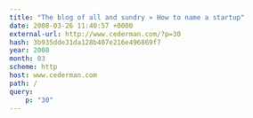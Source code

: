 ```yaml
---
title: "The blog of all and sundry » How to name a startup"
date: 2008-03-26 11:40:57 +0000
external-url: http://www.cederman.com/?p=30
hash: 3b935dde31da128b407e216e496869f7
year: 2008
month: 03
scheme: http
host: www.cederman.com
path: /
query:
    p: "30"
---
```



